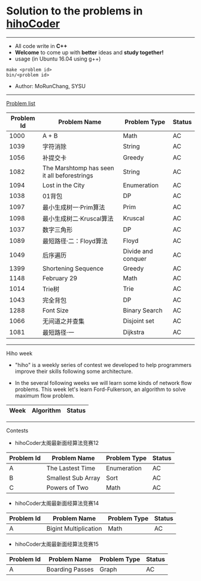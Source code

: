 # Solution to the problems in [hihoCoder](http://hihocoder.com/hiho)

----------

+ All code write in **C++**
+ **Welcome** to come up with **better** ideas and **study together!**
+ usage (in Ubuntu 16.04 using g++)
```shell
make <problem id>
bin/<problem id>
```
+ Author: MoRunChang, SYSU


---------

[Problem list](http://hihocoder.com/problemset)

Problem Id | Problem Name | Problem Type | Status
---------|-------|-------|------
1000|A + B|Math|AC
1039|字符消除|String|AC
1056|补提交卡|Greedy|AC
1082|The Marshtomp has seen it all beforestrings|String|AC
1094|Lost in the City|Enumeration|AC
1038|01背包|DP|AC
1097|最小生成树一·Prim算法|Prim|AC
1098|最小生成树二·Kruscal算法|Kruscal|AC
1037|数字三角形|DP|AC
1089|最短路径·二：Floyd算法|Floyd|AC
1049|后序遍历|Divide and conquer|AC
1399|Shortening Sequence|Greedy|AC
1148|February 29|Math|AC
1014|Trie树|Trie|AC
1043|完全背包|DP|AC
1288|Font Size|Binary Search|AC
1066|无间道之并查集|Disjoint set|AC
1081|最短路径·一|Dijkstra|AC


----------

Hiho week
+ "hiho" is a weekly series of contest we developed to help programmers improve their skills following some architecture.

+ In the several following weeks we will learn some kinds of network flow problems. This week let's learn Ford-Fulkerson, an algorithm to solve maximum flow problem.

Week | Algorithm | Status
----|-----|-----


-----------

Contests

+ hihoCoder太阁最新面经算法竞赛12

Problem Id | Problem Name | Problem Type | Status
---------|-------|-------|------
A|The Lastest Time|Enumeration|AC
B|Smallest Sub Array|Sort|AC
C|Powers of Two|Math|AC

+ hihoCoder太阁最新面经算法竞赛14

Problem Id | Problem Name | Problem Type | Status
---------|-------|-------|------
A|Bigint Multiplication|Math|AC


+ hihoCoder太阁最新面经算法竞赛15

Problem Id | Problem Name | Problem Type | Status
---------|-------|-------|------
A|Boarding Passes|Graph|AC
